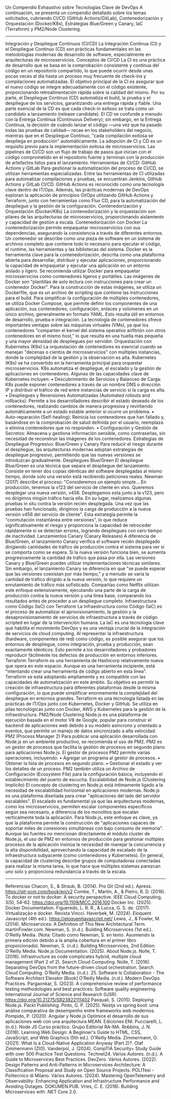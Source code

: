 Un Compendio Exhaustivo sobre Tecnologías Clave de DevOps
A continuación, se presenta un compendio detallado sobre los temas solicitados, cubriendo CI/CD (GitHub Actions/GitLab), Contenedorización y Orquestación (Docker/K8s), Estrategias Blue/Green y Canary, IaC (Terraform) y PM2/Node Clustering.

--------------------------------------------------------------------------------
Integración y Despliegue Continuos (CI/CD)
La Integración Continua (CI) y el Despliegue Continuo (CD) son prácticas fundamentales en las metodologías modernas de desarrollo de software, especialmente en arquitecturas de microsservicios.
Conceptos de CI/CD
La CI es una práctica de desarrollo que se basa en la comprobación consistente y continua del código en un repositorio compartido, lo que puede ocurrir desde unas pocas veces al día hasta un proceso muy frecuente de check-ins y compilaciones automatizadas. El objetivo principal de la CI es asegurar que el nuevo código se integre adecuadamente con el código existente, proporcionando retroalimentación rápida sobre la calidad del mismo.
Por su parte, el Despliegue Continuo (CD) automatiza el build, la prueba y el despliegue de los servicios, garantizando una entrega rápida y fiable. Una parte esencial de la CD es que cada check-in exitoso se trata como un candidato a lanzamiento (release candidate). El CD se confunde a menudo con la Entrega Continua (Continuous Delivery); sin embargo, en la Entrega Continua, la decisión de cuándo lanzar el código —una vez que ha pasado todas las pruebas de calidad— recae en los stakeholders del negocio, mientras que en el Despliegue Continuo, "cada compilación exitosa se despliega en producción" automáticamente.
La adopción de CI y CD es un requisito previo para la implementación exitosa de microsservicios. Las pipelines de CI/CD son un flujo de trabajo de pasos que inician con el código comprometido en el repositorio fuente y terminan con la producción de artefactos listos para el lanzamiento.
Herramientas de CI/CD: GitHub Actions y GitLab
Para gestionar la automatización del proceso de CI/CD, se utilizan herramientas especializadas. Entre las herramientas de CI utilizadas para automatizar compilaciones y pruebas, se encuentran Jenkins, GitHub Actions y GitLab CI/CD.
GitHub Actions es reconocido como una tecnología clave dentro de IT/Ops. Además, las prácticas modernas de DevOps exploran la aplicación de principios GitOps utilizando GitHub Actions y Terraform, junto con herramientas como Flux CD, para la automatización del despliegue y la gestión de la configuración.
Contenedorización y Orquestación (Docker/K8s)
La contenedorización y la orquestación son pilares de las arquitecturas de microsservicios, proporcionando aislamiento y capacidad de gestión a escala.
Contenedorización con Docker
La contenedorización permite empaquetar microsservicios con sus dependencias, asegurando la consistencia a través de diferentes entornos. Un contenedor se describe como una pieza de software en un sistema de archivos completo que contiene todo lo necesario para ejecutar el código, el runtime, las herramientas y las bibliotecas del sistema.
Docker es la herramienta clave para la contenedorización, descrita como una plataforma abierta para desarrollar, distribuir y ejecutar aplicaciones, proporcionando la capacidad de empaquetar y ejecutar una aplicación en un entorno aislado y ligero. Se recomienda utilizar Docker para empaquetar microsservicios como contenedores ligeros y portátiles.
Las imágenes de Docker son "plantillas de solo lectura con instrucciones para crear un contenedor Docker". Para la construcción de estas imágenes, se utiliza un Dockerfile, que es un archivo de scripting que contiene las instrucciones para el build.
Para simplificar la configuración de múltiples contenedores, se utiliza Docker Compose, que permite definir los componentes de una aplicación, sus contenedores, configuración, enlaces y volúmenes en un único archivo, generalmente en formato YAML. Esto resulta útil en entornos de desarrollo, prueba e integración.
La tecnología de contenedores ofrece importantes ventajas sobre las máquinas virtuales (VMs), ya que los contenedores "comparten el kernel del sistema operativo anfitrión con otros contenedores en el mismo host," lo que resulta en una huella más pequeña y una mayor densidad de despliegues por servidor.
Orquestación con Kubernetes (K8s)
La orquestación de contenedores es esencial cuando se manejan "decenas o cientos de microsservicios" con múltiples instancias, donde la complejidad de la gestión y la observación es alta.
Kubernetes (K8s) se ha convertido en la herramienta principal para orquestar microsservicios. K8s automatiza el despliegue, el escalado y la gestión de aplicaciones en contenedores.
Algunas de las capacidades clave de Kubernetes incluyen:
• Descubrimiento de Servicios y Balanceo de Carga: K8s puede exponer contenedores a través de un nombre DNS o dirección IP y distribuir el tráfico de red entre instancias de servicio si la carga es alta.
• Despliegues y Reversiones Automatizadas (Automated rollouts and rollbacks): Permite a los desarrolladores describir el estado deseado de los contenedores, realizando cambios de manera progresiva y revirtiendo automáticamente a un estado estable anterior si ocurre un problema.
• Auto-reparación (Self-healing): Reinicia los contenedores que han fallado y, basándose en la comprobación de salud definida por el usuario, reemplaza o elimina contenedores que no responden.
• Configuración y Gestión de Secretos: Almacena y gestiona información sensible, como contraseñas, sin necesidad de reconstruir las imágenes de los contenedores.
Estrategias de Despliegue Progresivo: Blue/Green y Canary
Para reducir el riesgo durante el despliegue, las arquitecturas modernas adoptan estrategias de despliegue progresivo, permitiendo que las nuevas versiones se introduzcan gradualmente.
Despliegues Blue/Green
El despliegue Blue/Green es una técnica que separa el despliegue del lanzamiento. Consiste en tener dos copias idénticas del software desplegadas al mismo tiempo, donde solo una versión está recibiendo peticiones reales.
Newman (2017) describe el proceso:
"Consideremos un ejemplo simple... En producción, tenemos la v123 del servicio de cliente en vivo. Queremos desplegar una nueva versión, v456. Desplegamos esta junto a la v123, pero no dirigimos ningún tráfico hacia ella. En su lugar, realizamos algunas pruebas in situ contra la versión recién desplegada. Una vez que las pruebas han funcionado, dirigimos la carga de producción a la nueva versión v456 del servicio de cliente".
Esta estrategia permite la "conmutación instantánea entre versiones", lo que reduce significativamente el riesgo y proporciona la capacidad de retroceder rápidamente si se detectan errores, logrando despliegues con cero tiempo de inactividad.
Lanzamientos Canary (Canary Releases)
A diferencia de Blue/Green, el lanzamiento Canary verifica el software recién desplegado dirigiendo cantidades de tráfico de producción contra el sistema para ver si se comporta como se espera. Si la nueva versión funciona bien, se aumenta progresivamente la cantidad de tráfico que pasa por ella.
Las versiones Canary y Blue/Green pueden utilizar implementaciones técnicas similares. Sin embargo, el lanzamiento Canary se diferencia en que "se puede esperar que las versiones coexistan por más tiempo," y a menudo se varía la cantidad de tráfico dirigido a la nueva versión, lo que requiere un enrutamiento de tráfico más sofisticado. Compañías como Netflix utilizan este enfoque extensivamente, ejecutando una parte de la carga de producción contra la nueva versión y una línea base, comparando los resultados antes de proceder a un despliegue completo.
Infraestructura como Código (IaC) con Terraform
La Infraestructura como Código (IaC) es el proceso de automatizar el aprovisionamiento, la gestión y la desaprovisionamiento de servicios de infraestructura a través de código scripted en lugar de la intervención humana.
La IaC es una tecnología clave que habilita el movimiento DevOps y es una ventaja crucial de la integración de servicios de cloud computing. Al representar la infraestructura (hardware, componentes de red) como código, es posible asegurar que los entornos de despliegue, como integración, prueba y producción, sean exactamente idénticos. Esto permite a los desarrolladores y probadores reproducir fácilmente los defectos de producción en entornos inferiores.
Terraform
Terraform es una herramienta de Hashicorp relativamente nueva que opera en este espacio. Aunque es una herramienta incipiente, está "intentando crear una herramienta de código abierto en esta línea". Terraform se está adoptando ampliamente y es compatible con las capacidades de automatización en este ámbito. Su objetivo es permitir la creación de infraestructura para diferentes plataformas desde la misma configuración, lo que puede simplificar enormemente la complejidad del despliegue en entornos grandes.
Terraform es una tecnología listada en las prácticas de IT/Ops junto con Kubernetes, Docker y GitHub. Se utiliza en pilas tecnológicas junto con Docker, AWS y Kubernetes para la gestión de la infraestructura.
PM2/Node Clustering
Node.js es una plataforma de ejecución basada en el motor V8 de Google, popular para construir el backend de aplicaciones web debido a su modelo asíncrono y orientado a eventos, que permite un manejo de datos sincronizado a alta velocidad.
PM2 (Process Manager 2)
Para publicar una aplicación desarrollada con Node.js en un ambiente productivo, se recomienda el uso de PM2. PM2 es un gestor de procesos que facilita la gestión de procesos en segundo plano para aplicaciones Node.js.
El gestor de procesos PM2 permite varias operaciones, incluyendo:
• Agregar un programa al gestor de procesos.
• Obtener la lista de procesos en segundo plano.
• Gestionar el estado y ver los detalles de un proceso.
PM2 también utiliza un Archivo de Configuración (Ecosystem File) para la configuración básica, incluyendo el establecimiento del puerto de escucha.
Escalabilidad de Node.js (Clustering Implícito)
El concepto de clustering en Node.js está íntimamente ligado a la necesidad de escalabilidad horizontal en aplicaciones modernas. Node.js es una plataforma diseñada para crear "aplicaciones del lado del servidor escalables".
El escalado es fundamental ya que las arquitecturas modernas, como los microsservicios, permiten escalar componentes específicos según sea necesario, a diferencia de los monolitos que escalan verticalmente toda la aplicación. Para Node.js, este enfoque es clave, ya que la plataforma permite la construcción de "aplicaciones capaces de soportar miles de conexiones simultáneas con bajo consumo de memoria".
Aunque las fuentes no mencionan directamente el módulo cluster de Node.js, el uso de PM2 en entornos de producción para gestionar múltiples procesos de la aplicación insinúa la necesidad de manejar la concurrencia y la alta disponibilidad, aprovechando la capacidad de escalado de la infraestructura subyacente (como contenedores y Kubernetes). En general, la capacidad de clustering describe grupos de computadoras conectadas para realizar la misma tarea, lo que hace que múltiples sistemas parezcan uno solo y proporciona redundancia a través de la escala.

--------------------------------------------------------------------------------
Referencias
Chacon, S., & Straub, B. (2014). Pro Git (2nd ed.). Apress. https://git-scm.com/book/en/v2
Combe, T., Martin, A., & Pietro, R. D. (2016). To docker or not to docker: A security perspective. IEEE Cloud Computing, 3(5), 54–62. https://doi.org/10.1109/MCC.2016.100
Docker Inc. (2025). Docker Documentation.
Figueredo, L. R. R., & Lucca, G. S. de. (2017). Virtualização e docker. Revista Vincci.
Haverbek, M. (2024). Eloquent Javascript (4th ed.). https://eloquentjavascript.net/
Lewis, J., & Fowler, M. (2014). Microservices: A Definition of This New Architectural Term. martinFowler.com.
Newman, S. (n.d.). Building Microservices (1st ed.). O’Reilly Media. (Nota: Citado como Newman, S. en texto. Asumiendo la primera edición debido a la amplia cobertura en el primer libro proporcionado).
Newman, S. (n.d.). Building Microservices, 2nd Edition. O'Reilly Media.
Node.js Documentation. (2025). About Node.js.
Nolle, T. (2016). Infrastructure as code complicates hybrid, multiple cloud management (Part 2 of 2). Search Cloud Computing.
Nolle, T. (2016). Separating DevOps from the future-driven cloud orchestration. Search Cloud Computing.
O’Reilly Media. (n.d.). 25. Software Is Collaboration - The Software Architect Elevator [Book]
O’Reilly Media. (n.d.). Modern DevOps Practices.
Pargaonkar, S. (2023). A comprehensive review of performance testing methodologies and best practices: Software quality engineering. International Journal of Science and Research (IJSR). https://doi.org/10.21275/SR23822111402
Pasquali, S. (2015). Deploying Node.js. Packt Publishing.
Pinto, G. P. (2025). Nestjs vs spring boot: uma análise comparativa de desempenho entre frameworks web modernos.
Pompido, P. (2020). Angular y Node.js Optimice el desarrollo de sus aplicaciones web con una arquitectura MEAN. Ediciones ENI.
Pucciarelli, L. (n.d.). Node JS Curso práctico. Grupo Editorial RA-MA.
Robbins, J. N. (2018). Learning Web Design: A Beginner's Guide to HTML, CSS, JavaScript, and Web Graphics (5th ed.). O'Reilly Media.
Zimmermann, O. (2021). What Is a Cloud-Native Application Anyway (Part 2)?. Olaf Zimmermann (ZIO).
Vanderpol, J. (2024). CompTIA Security+ Study Guide with over 500 Practice Test Questions. Technet24.
Vários Autores. (n.d.). A Guide to Microservices Best Practices. DevZero.
Vários Autores. (2022). Design Patterns and Anti-Patterns in Microservices Architecture: A Classification Proposal and Study on Open Source Projects. POLITesi - Politecnico di Milano.
Vários Autores. (2024). Mastering OpenTelemetry and Observability: Enhancing Application and Infrastructure Performance and Avoiding Outages. DOKUMEN.PUB.
Vries, C. E. (2018). Building Microservices with .NET Core 2.0.
